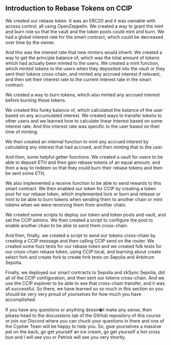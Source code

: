 ## Introduction to Rebase Tokens on CCIP

We created our rebase token. It was an ERC20 and it was ownable with access control, all using OpenZeppelin. We created a way to grant the mint and burn role so that the vault and the token pools could mint and burn. We had a global interest rate for the smart contract, which could be decreased over time by the owner. 

And this was the interest rate that new minters would inherit. We created a way to get the principle balance of, which was the total amount of tokens which had actually been minted to the users. We created a mint function, which minted tokens to the users when they deposited into the vault or they sent their tokens cross-chain, and minted any accrued interest if relevant, and then set their interest rate to the current interest rate in the smart contract. 

We created a way to burn tokens, which also minted any accrued interest before burning those tokens. 

We created this funky balance of, which calculated the balance of the user based on any accumulated interest. We created ways to transfer tokens to other users and we learned how to calculate linear interest based on some interest rate. And this interest rate was specific to the user based on their time of minting. 

We then created an internal function to mint any accrued interest by calculating any interest that had accrued, and then minting that to the user. 

And then, some helpful getter functions. We created a vault for users to be able to deposit ETH and then gain rebase tokens of an equal amount, and then a way to redeem so that they could burn their rebase tokens and then be sent some ETH. 

We also implemented a receive function to be able to send rewards to this smart contract. We then enabled our token for CCIP by creating a token pool for our rebase token, which implemented lock or burn and release or mint to be able to burn tokens when sending them to another chain or mint tokens when we were receiving them from another chain. 

We created some scripts to deploy our token and token pools and vault, and set the CCIP admins. We then created a script to configure the pool to enable another chain to be able to send them cross-chain. 

And then, finally, we created a script to send our tokens cross-chain by creating a CCIP message and then calling CCIP send on the router. We created some fuzz tests for our rebase token and we created folk tests for our cross-chain rebase token, using CCIP local, and learning about create select fork and create fork to create fork tests on Sepolia and Arbitrum Sepolia.

Finally, we deployed our smart contracts to Sepolia and zkSync Sepolia, did all of the CCIP configuration, and then sent our tokens cross-chain. And we use the CCIP explorer to be able to see that cross-chain transfer, and it was all successful. So there, we have learned so so much in this section so you should be very very proud of yourselves for how much you have accomplished. 

If you have any questions or anything doesn�t make any sense, then please head to the discussions tab of the GitHub repository of this course or join our Discord where you can chuck your questions in there and one of the Cypher Team will be happy to help you. So, give yourselves a massive pat on the back, go get yourself an ice cream, go get yourself a hot cross bun and I will see you or Patrick will see you very shortly. 
